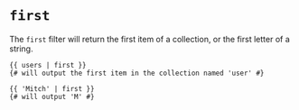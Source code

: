 # `first`
The `first` filter will return the first item of a collection, or the first letter of a string.
```twig
{{ users | first }}
{# will output the first item in the collection named 'user' #}

{{ 'Mitch' | first }}
{# will output 'M' #}
```